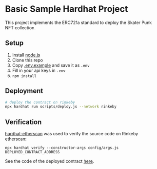 # Basic Sample Hardhat Project

This project implements the ERC721a standard to deploy the Skater Punk NFT collection.

## Setup

1. Install [node.js](https://nodejs.org/en/download/)
2. Clone this repo
3. Copy [.env.example](.env.example) and save it as `.env`
4. Fill in your api keys in `.env`
5. `npm install`

## Deployment

```bash
# deploy the contract on rinkeby
npx hardhat run scripts/deploy.js --network rinkeby
```

## Verification

[hardhat-etherscan](https://hardhat.org/plugins/nomiclabs-hardhat-etherscan.html#complex-arguments) was used to verify the source code on Rinkeby etherscan:

```
npx hardhat verify --constructor-args config/args.js DEPLOYED_CONTRACT_ADDRESS
```

See the code of the deployed contract [here](https://rinkeby.etherscan.io/address/0x1591E3cDB0360ABDb764B6c9F8F61F9794fdf12c#code).
